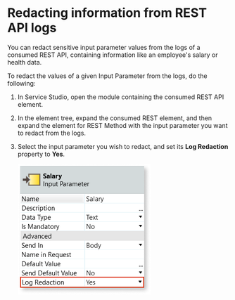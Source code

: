# Redacting information from REST API logs

You can redact sensitive input parameter values from the logs of a consumed REST API, containing information like an employee's salary or health data.

To redact the values of a given Input Parameter from the logs, do the following:

1. In Service Studio, open the module containing the consumed REST API element.

1. In the element tree, expand the consumed REST element, and then expand the element for REST Method with the input parameter you want to redact from the logs.

1. Select the input parameter you wish to redact, and set its **Log Redaction** property to **Yes**.

    ![Activating the Log Redaction property of an input parameter](images/redact-logs-property-ss.png)

